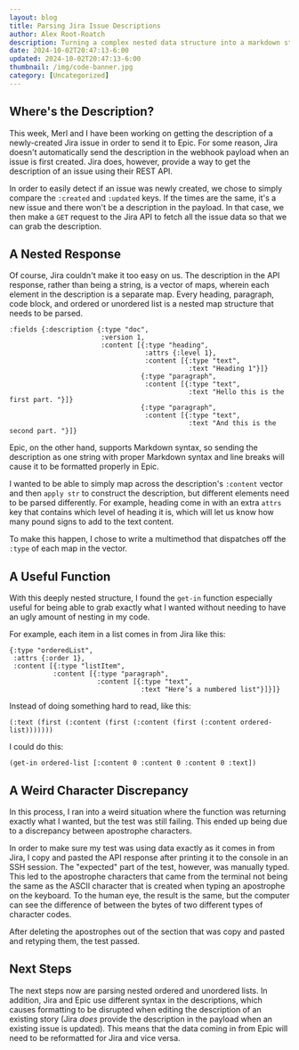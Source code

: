 ```yaml
---
layout: blog
title: Parsing Jira Issue Descriptions
author: Alex Root-Roatch
description: Turning a complex nested data structure into a markdown string
date: 2024-10-02T20:47:13-6:00
updated: 2024-10-02T20:47:13-6:00
thumbnail: /img/code-banner.jpg
category: [Uncategorized]
---
```


## Where's the Description?

This week, Merl and I have been working on getting the description of a newly-created Jira issue in order to send it to Epic. For some reason, Jira doesn't automatically send the description in the webhook payload when an issue is first created. Jira does, however, provide a way to get the description of an issue using their REST API. 

In order to easily detect if an issue was newly created, we chose to simply compare the `:created` and `:updated` keys. If the times are the same, it's a new issue and there won't be a description in the payload. In that case, we then make a `GET` request to the Jira API to fetch all the issue data so that we can grab the description. 

## A Nested Response

Of course, Jira couldn't make it too easy on us. The description in the API response, rather than being a string, is a vector of maps, wherein each element in the description is a separate map. Every heading, paragraph, code block, and ordered or unordered list is a nested map structure that needs to be parsed. 

```
:fields {:description {:type "doc",
                       :version 1,
                       :content [{:type "heading",
                                  :attrs {:level 1},
                                  :content [{:type "text",
                                             :text "Heading 1"}]}
                                 {:type "paragraph",
                                  :content [{:type "text",
                                             :text "Hello this is the first part. "}]}
                                 {:type "paragraph",
                                  :content [{:type "text",
                                             :text "And this is the second part. "}]}
```

Epic, on the other hand, supports Markdown syntax, so sending the description as one string with proper Markdown syntax and line breaks will cause it to be formatted properly in Epic. 

I wanted to be able to simply map across the description's `:content` vector and then `apply str` to construct the description, but different elements need to be parsed differently. For example, heading come in with an extra `attrs` key that contains which level of heading it is, which will let us know how many pound signs to add to the text content. 

To make this happen, I chose to write a multimethod that dispatches off the `:type` of each map in the vector. 

## A Useful Function

With this deeply nested structure, I found the `get-in` function especially useful for being able to grab exactly what I wanted without needing to have an ugly amount of nesting in my code. 

For example, each item in a list comes in from Jira like this: 

```
{:type "orderedList",
 :attrs {:order 1},
 :content [{:type "listItem",
           :content [{:type "paragraph",
                      :content [{:type "text",
                                 :text "Here’s a numbered list"}]}]}
```

Instead of doing something hard to read, like this: 

```
(:text (first (:content (first (:content (first (:content ordered-list)))))))
```

I could do this: 

```
(get-in ordered-list [:content 0 :content 0 :content 0 :text])
```

## A Weird Character Discrepancy

In this process, I ran into a weird situation where the function was returning exactly what I wanted, but the test was still failing. This ended up being due to a discrepancy between apostrophe characters. 

In order to make sure my test was using data exactly as it comes in from Jira, I copy and pasted the API response after printing it to the console in an SSH session. The "expected" part of the test, however, was manually typed. This led to the apostrophe characters that came from the terminal not being the same 
as the ASCII character that is created when typing an apostrophe on the keyboard. To the human eye, the result is the same, but the computer can see the difference of between the bytes of two different types of character codes.

After deleting the apostrophes out of the section that was copy and pasted and retyping them, the test passed. 

## Next Steps

The next steps now are parsing nested ordered and unordered lists. In addition, Jira and Epic use different syntax in the descriptions, which causes formatting to be disrupted when editing the description of an existing story (Jira *does* provide the description in the payload when an existing issue is updated). This means that the data coming in from Epic will need to be reformatted for Jira and vice versa. 